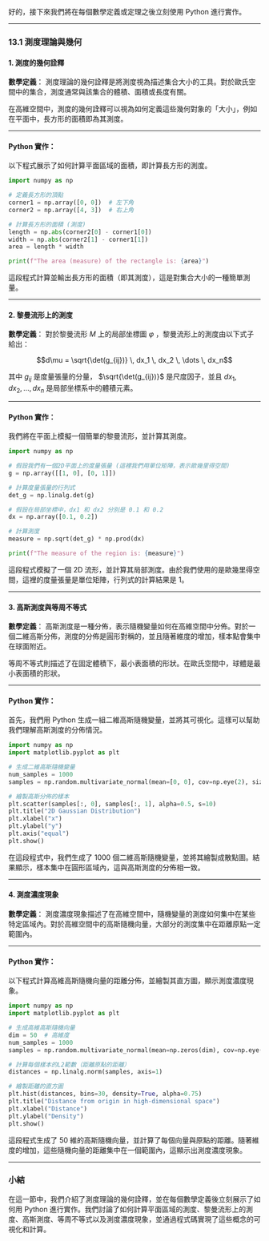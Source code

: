 好的，接下來我們將在每個數學定義或定理之後立刻使用 Python 進行實作。

---

### 13.1 測度理論與幾何

#### 1. 測度的幾何詮釋

**數學定義**：
測度理論的幾何詮釋是將測度視為描述集合大小的工具。對於歐氏空間中的集合，測度通常與該集合的體積、面積或長度有關。

在高維空間中，測度的幾何詮釋可以視為如何定義這些幾何對象的「大小」，例如在平面中，長方形的面積即為其測度。

---

#### Python 實作：
以下程式展示了如何計算平面區域的面積，即計算長方形的測度。

```python
import numpy as np

# 定義長方形的頂點
corner1 = np.array([0, 0])  # 左下角
corner2 = np.array([4, 3])  # 右上角

# 計算長方形的面積 (測度)
length = np.abs(corner2[0] - corner1[0])
width = np.abs(corner2[1] - corner1[1])
area = length * width

print(f"The area (measure) of the rectangle is: {area}")
```

這段程式計算並輸出長方形的面積（即其測度），這是對集合大小的一種簡單測量。

---

#### 2. 黎曼流形上的測度

**數學定義**：
對於黎曼流形  $`M`$  上的局部坐標圖  $`\varphi`$ ，黎曼流形上的測度由以下式子給出：


```math
d\mu = \sqrt{\det(g_{ij})} \, dx_1 \, dx_2 \, \dots \, dx_n
```


其中  $`g_{ij}`$  是度量張量的分量， $`\sqrt{\det(g_{ij})}`$  是尺度因子，並且  $`dx_1, dx_2, \dots, dx_n`$  是局部坐標系中的體積元素。

---

#### Python 實作：
我們將在平面上模擬一個簡單的黎曼流形，並計算其測度。

```python
import numpy as np

# 假設我們有一個2D平面上的度量張量 (這裡我們用單位矩陣，表示歐幾里得空間)
g = np.array([[1, 0], [0, 1]])

# 計算度量張量的行列式
det_g = np.linalg.det(g)

# 假設在局部坐標中，dx1 和 dx2 分別是 0.1 和 0.2
dx = np.array([0.1, 0.2])

# 計算測度
measure = np.sqrt(det_g) * np.prod(dx)

print(f"The measure of the region is: {measure}")
```

這段程式模擬了一個 2D 流形，並計算其局部測度。由於我們使用的是歐幾里得空間，這裡的度量張量是單位矩陣，行列式的計算結果是 1。

---

#### 3. 高斯測度與等周不等式

**數學定義**：
高斯測度是一種分佈，表示隨機變量如何在高維空間中分佈。對於一個二維高斯分佈，測度的分佈是圓形對稱的，並且隨著維度的增加，樣本點會集中在球面附近。

等周不等式則描述了在固定體積下，最小表面積的形狀。在歐氏空間中，球體是最小表面積的形狀。

---

#### Python 實作：
首先，我們用 Python 生成一組二維高斯隨機變量，並將其可視化。這樣可以幫助我們理解高斯測度的分佈情況。

```python
import numpy as np
import matplotlib.pyplot as plt

# 生成二維高斯隨機變量
num_samples = 1000
samples = np.random.multivariate_normal(mean=[0, 0], cov=np.eye(2), size=num_samples)

# 繪製高斯分佈的樣本
plt.scatter(samples[:, 0], samples[:, 1], alpha=0.5, s=10)
plt.title("2D Gaussian Distribution")
plt.xlabel("x")
plt.ylabel("y")
plt.axis("equal")
plt.show()
```

在這段程式中，我們生成了 1000 個二維高斯隨機變量，並將其繪製成散點圖。結果顯示，樣本集中在圓形區域內，這與高斯測度的分佈相一致。

---

#### 4. 測度濃度現象

**數學定義**：
測度濃度現象描述了在高維空間中，隨機變量的測度如何集中在某些特定區域內。對於高維空間中的高斯隨機向量，大部分的測度集中在距離原點一定範圍內。

---

#### Python 實作：
以下程式計算高維高斯隨機向量的距離分佈，並繪製其直方圖，顯示測度濃度現象。

```python
import numpy as np
import matplotlib.pyplot as plt

# 生成高維高斯隨機向量
dim = 50  # 高維度
num_samples = 1000
samples = np.random.multivariate_normal(mean=np.zeros(dim), cov=np.eye(dim), size=num_samples)

# 計算每個樣本的L2範數（距離原點的距離）
distances = np.linalg.norm(samples, axis=1)

# 繪製距離的直方圖
plt.hist(distances, bins=30, density=True, alpha=0.75)
plt.title("Distance from origin in high-dimensional space")
plt.xlabel("Distance")
plt.ylabel("Density")
plt.show()
```

這段程式生成了 50 維的高斯隨機向量，並計算了每個向量與原點的距離。隨著維度的增加，這些隨機向量的距離集中在一個範圍內，這顯示出測度濃度現象。

---

### 小結

在這一節中，我們介紹了測度理論的幾何詮釋，並在每個數學定義後立刻展示了如何用 Python 進行實作。我們討論了如何計算平面區域的測度、黎曼流形上的測度、高斯測度、等周不等式以及測度濃度現象，並通過程式碼實現了這些概念的可視化和計算。